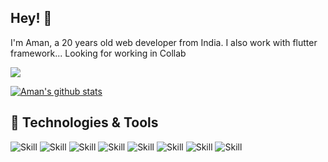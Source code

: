## Hey! 👋
I'm Aman, a 20 years old web developer from India. 
I also work with flutter framework...
Looking for working in Collab


![](https://komarev.com/ghpvc/?username=AshAman999&color=green)


[![Aman's github stats](https://github-readme-stats.vercel.app/api?username=AshAman999&show_icons=true&theme=radical&count_private=true)](Stats)

<!-- ## 📚 My Skills

[![Top Langs](https://github-readme-stats.vercel.app/api/top-langs/?username=AshAman999&layout=compact&show_icons=true&theme=dark)](https://github.com/AshAman99) -->

## 🔧 Technologies & Tools
![Skill](https://img.shields.io/badge/c++%20-%2300599C.svg?&style=for-the-badge&logo=c%2B%2B&ogoColor=white)
![Skill](https://img.shields.io/badge/HTML5-E34F26?style=for-the-badge&logo=html5&logoColor=white)
![Skill](https://img.shields.io/badge/CSS3-1572B6?style=for-the-badge&logo=css3&logoColor=white)
![Skill](https://img.shields.io/badge/JavaScript-323330?style=for-the-badge&logo=javascript&logoColor=F7DF1E)
![Skill](https://img.shields.io/badge/Sass-CC6699?style=for-the-badge&logo=sass&logoColor=white)
![Skill](https://img.shields.io/badge/Visual_Studio_Code-0078D4?style=for-the-badge&logo=visual%20studio%20code&logoColor=white)
![Skill](https://img.shields.io/badge/git%20-%23F05033.svg?&style=for-the-badge&logo=git&logoColor=white)
![Skill](https://img.shields.io/badge/github%20-%23121011.svg?&style=for-the-badge&logo=github&logoColor=white)
